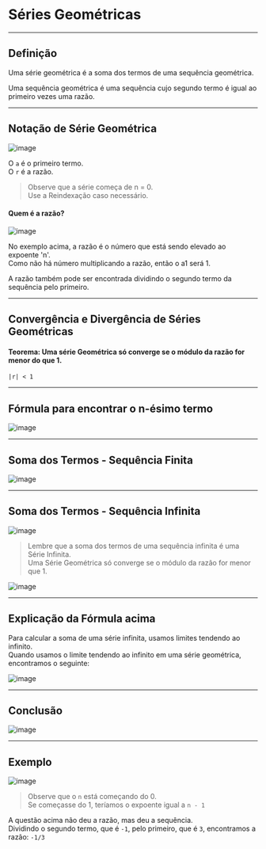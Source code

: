# Séries Geométricas

---
## Definição

Uma série geométrica é a soma dos termos de uma sequência geométrica.

Uma sequência geométrica é uma sequência cujo segundo termo é igual ao primeiro vezes uma razão.

---
## Notação de Série Geométrica

![image](https://github.com/user-attachments/assets/4785bd96-90e1-4002-b057-585c264f9aa9)

O `a` é o primeiro termo.<br>
O `r` é a razão.

> Observe que a série começa de n = 0.<br>
> Use a Reindexação caso necessário.

#### Quem é a razão?
![image](https://github.com/user-attachments/assets/0209477d-31c9-4817-872b-ef8af33d241d)

No exemplo acima, a razão é o número que está sendo elevado ao expoente 'n'.<br>
Como não há número multiplicando a razão, então o a1 será 1.

A razão também pode ser encontrada dividindo o segundo termo da sequência pelo primeiro.

---
## Convergência e Divergência de Séries Geométricas

#### Teorema: Uma série Geométrica só converge se o módulo da razão for menor do que 1.
`|r| < 1`

---
## Fórmula para encontrar o n-ésimo termo

![image](https://github.com/user-attachments/assets/be203e5a-2c0f-46a9-b610-034b63e04379)

---
## Soma dos Termos - Sequência Finita

![image](https://github.com/user-attachments/assets/a53db9dc-212e-471d-91b7-6049c9e32f20)

---
## Soma dos Termos - Sequência Infinita

![image](https://github.com/user-attachments/assets/00772c42-0fcc-41e4-9f59-4fa3a8da516a)

> Lembre que a soma dos termos de uma sequência infinita é uma Série Infinita.<br>
> Uma Série Geométrica só converge se o módulo da razão for menor que 1.

![image](https://github.com/user-attachments/assets/fa07d87f-405a-4c1d-af25-a9a95a48225e)

---
## Explicação da Fórmula acima

Para calcular a soma de uma série infinita, usamos limites tendendo ao infinito.<br>
Quando usamos o limite tendendo ao infinito em uma série geométrica, encontramos o seguinte:

![image](https://github.com/user-attachments/assets/64155f90-560b-49be-a639-fd1d54008302)

---
## Conclusão

![image](https://github.com/user-attachments/assets/3af97e17-4f3f-4bd2-b362-3ef58949d066)

---
## Exemplo

![image](https://github.com/user-attachments/assets/ace27822-298c-43c3-87eb-a337ecf7ab84)

> Observe que o `n` está começando do 0.<br>
> Se começasse do 1, teríamos o expoente igual a `n - 1`

A questão acima não deu a razão, mas deu a sequência.<br>
Dividindo o segundo termo, que é `-1`, pelo primeiro, que é `3`, encontramos a razão: `-1/3`
